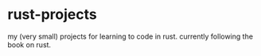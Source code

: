 # rust-projects
my (very small) projects for learning to code in rust.
currently following the book on rust.
